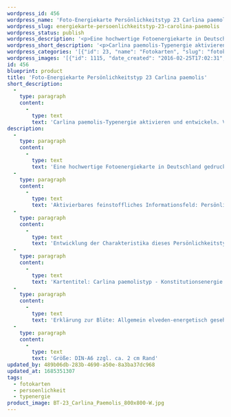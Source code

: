 ```yaml
---
wordpress_id: 456
wordpress_name: 'Foto-Energiekarte Persönlichkeitstyp 23 Carlina paemolis'
wordpress_slug: energiekarte-persoenlichkeitstyp-23-carolina-paemolis
wordpress_status: publish
wordpress_description: '<p>Eine hochwertige Fotoenergiekarte in Deutschland gedruckt und in Handarbeit laminiert.  Sie ist in Postkartengröße (DIN-A6) oder kleiner gut zu transportieren und kann auch auf den Körper aufgelegt werden.</p><p>Aktivierbares feinstoffliches Informationsfeld: Persönlichkeitsenergie eines Carlina paemolis-Typs: Bestimmt, empfindlich, sensitiv, sich abgrenzend.<br />Entwicklung der Charakteristika dieses Persönlichkeitstyps. Stärkung der entsprechenden Persönlichkeit mit ihrer besonderen Energiequalität. Ausgleich und Veränderung ungünstiger Zustände innerhalb einer Person, die aufgrund dieser Konstitution entstanden sind. Annahme und Verständnis für einen Menschen mit dieser Persönlichkeitsenergie. Eine Stärkung der eigenen Persönlichkeitsenergie sowie die Beschäftigung mit der Energie anderer Persönlichkeiten kann insgesamt das eigene Selbstbewusstsein stärken.<br />Kartentitel: Carlina paemolistyp - Konstitutionsenergie 23</p><p>Erklärung zur Blüte: Allgemein elveden-energetisch gesehen steht eine Carlina paemolis (sämtliche ''Weiche Distelarten'') für "Sensitivität, Ausgeglichenheit, Prägnanz, Entwicklung".<br />Größe: DIN-A6 zzgl. ca. 2 cm Rand<br />Andere Formate sind individuell für Sie innerhalb weniger Tage herstellbar. Bitte kontaktieren Sie uns hierfür unter <a href="mailto:info@elvedenverlag.de">info@elvedenverlag.de</a>.</p><p>Anwendungshinweise</p>'
wordpress_short_description: '<p>Carlina paemolis-Typenergie aktivieren und entwickeln. Verständnis für diese Typenergie gewinnen (&#8222;bestimmt, empfindlich, sensitiv, sich abgrenzend&#8220;)<br /><em>Hinweis: Das Wasserzeichen „Elveden Verlag Energiebild“ wird nicht mit gedruckt</em></p>'
wordpress_categories: '[{"id": 23, "name": "Fotokarten", "slug": "fotokarten"}, {"id": 37, "name": "Pers\u00f6nlichkeit", "slug": "persoenlichkeit"}, {"id": 90, "name": "Typenergie", "slug": "typenergie"}]'
wordpress_images: '[{"id": 1115, "date_created": "2016-02-25T17:02:31", "date_created_gmt": "2016-02-25T15:02:31", "date_modified": "2016-02-25T17:02:31", "date_modified_gmt": "2016-02-25T15:02:31", "src": "https://my.feenbaum.de/wp-content/uploads/2016/02/BT-23_Carlina_Paemolis_800x800-W.jpg", "name": "BT-23_Carlina_Paemolis_800x800-W", "alt": ""}]'
id: 456
blueprint: product
title: 'Foto-Energiekarte Persönlichkeitstyp 23 Carlina paemolis'
short_description:
  -
    type: paragraph
    content:
      -
        type: text
        text: 'Carlina paemolis-Typenergie aktivieren und entwickeln. Verständnis für diese Typenergie gewinnen (''bestimmt, empfindlich, sensitiv, sich abgrenzend'')'
description:
  -
    type: paragraph
    content:
      -
        type: text
        text: 'Eine hochwertige Fotoenergiekarte in Deutschland gedruckt und in Handarbeit laminiert.  Sie ist in Postkartengröße (DIN-A6) oder kleiner gut zu transportieren und kann auch auf den Körper aufgelegt werden.'
  -
    type: paragraph
    content:
      -
        type: text
        text: 'Aktivierbares feinstoffliches Informationsfeld: Persönlichkeitsenergie eines Carlina paemolis-Typs: Bestimmt, empfindlich, sensitiv, sich abgrenzend.'
  -
    type: paragraph
    content:
      -
        type: text
        text: 'Entwicklung der Charakteristika dieses Persönlichkeitstyps. Stärkung der entsprechenden Persönlichkeit mit ihrer besonderen Energiequalität. Ausgleich und Veränderung ungünstiger Zustände innerhalb einer Person, die aufgrund dieser Konstitution entstanden sind. Annahme und Verständnis für einen Menschen mit dieser Persönlichkeitsenergie. Eine Stärkung der eigenen Persönlichkeitsenergie sowie die Beschäftigung mit der Energie anderer Persönlichkeiten kann insgesamt das eigene Selbstbewusstsein stärken.'
  -
    type: paragraph
    content:
      -
        type: text
        text: 'Kartentitel: Carlina paemolistyp - Konstitutionsenergie 23'
  -
    type: paragraph
    content:
      -
        type: text
        text: 'Erklärung zur Blüte: Allgemein elveden-energetisch gesehen steht eine Carlina paemolis (sämtliche ''Weiche Distelarten'') für "Sensitivität, Ausgeglichenheit, Prägnanz, Entwicklung".'
  -
    type: paragraph
    content:
      -
        type: text
        text: 'Größe: DIN-A6 zzgl. ca. 2 cm Rand'
updated_by: 489b06db-283b-4690-a50e-8a3ba37dc968
updated_at: 1685351307
tags:
  - fotokarten
  - persoenlichkeit
  - typenergie
product_image: BT-23_Carlina_Paemolis_800x800-W.jpg
---
```

